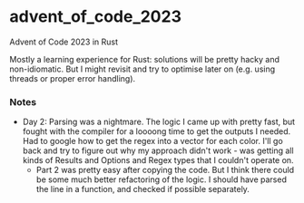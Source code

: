 # advent_of_code_2023
Advent of Code 2023 in Rust

Mostly a learning experience for Rust: solutions will be pretty hacky and non-idiomatic. But I might revisit and try to optimise later on (e.g. using threads or proper error handling).

### Notes
- Day 2: Parsing was a nightmare. The logic I came up with pretty fast, but fought with the compiler for a loooong time to get the outputs I needed. Had to google how to get the regex into a vector for each color. I'll go back and try to figure out why my approach didn't work - was getting all kinds of Results and Options and Regex types that I couldn't operate on.
  - Part 2 was pretty easy after copying the code. But I think there could be some much better refactoring of the logic. I should have parsed the line in a function, and checked if possible separately.

